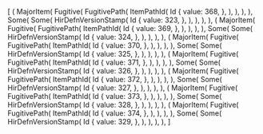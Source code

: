 [
    (
        MajorItem(
            Fugitive(
                FugitivePath(
                    ItemPathId(
                        Id {
                            value: 368,
                        },
                    ),
                ),
            ),
        ),
        Some(
            Some(
                HirDefnVersionStamp(
                    Id {
                        value: 323,
                    },
                ),
            ),
        ),
    ),
    (
        MajorItem(
            Fugitive(
                FugitivePath(
                    ItemPathId(
                        Id {
                            value: 369,
                        },
                    ),
                ),
            ),
        ),
        Some(
            Some(
                HirDefnVersionStamp(
                    Id {
                        value: 324,
                    },
                ),
            ),
        ),
    ),
    (
        MajorItem(
            Fugitive(
                FugitivePath(
                    ItemPathId(
                        Id {
                            value: 370,
                        },
                    ),
                ),
            ),
        ),
        Some(
            Some(
                HirDefnVersionStamp(
                    Id {
                        value: 325,
                    },
                ),
            ),
        ),
    ),
    (
        MajorItem(
            Fugitive(
                FugitivePath(
                    ItemPathId(
                        Id {
                            value: 371,
                        },
                    ),
                ),
            ),
        ),
        Some(
            Some(
                HirDefnVersionStamp(
                    Id {
                        value: 326,
                    },
                ),
            ),
        ),
    ),
    (
        MajorItem(
            Fugitive(
                FugitivePath(
                    ItemPathId(
                        Id {
                            value: 372,
                        },
                    ),
                ),
            ),
        ),
        Some(
            Some(
                HirDefnVersionStamp(
                    Id {
                        value: 327,
                    },
                ),
            ),
        ),
    ),
    (
        MajorItem(
            Fugitive(
                FugitivePath(
                    ItemPathId(
                        Id {
                            value: 373,
                        },
                    ),
                ),
            ),
        ),
        Some(
            Some(
                HirDefnVersionStamp(
                    Id {
                        value: 328,
                    },
                ),
            ),
        ),
    ),
    (
        MajorItem(
            Fugitive(
                FugitivePath(
                    ItemPathId(
                        Id {
                            value: 374,
                        },
                    ),
                ),
            ),
        ),
        Some(
            Some(
                HirDefnVersionStamp(
                    Id {
                        value: 329,
                    },
                ),
            ),
        ),
    ),
]